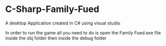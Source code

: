 # C-Sharp-Family-Fued
A desktop Application created in C# using visual studio

In order to run the game all you need to do is open the Family Fued.exe file inside the obj folder then inside the debug folder
